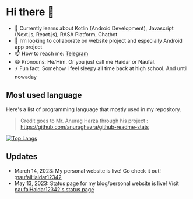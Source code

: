 # Hi there 👋

<!--
**naufalHaidar12342/naufalHaidar12342** is a ✨ _special_ ✨ repository because its `README.md` (this file) appears on your GitHub profile.

Here are some ideas to get you started:

- 🔭 I’m currently working on ...
- 🌱 I’m currently learning ...
- 👯 I’m looking to collaborate on ...
- 🤔 I’m looking for help with ...
- 💬 Ask me about ...
- 📫 How to reach me: ...
- 😄 Pronouns: ...
- ⚡ Fun fact: ...
-->

- 🌱 Currently learns about Kotlin (Android Development), Javascript (Next.js, React.js), RASA Platform, Chatbot
- 👯 I’m looking to collaborate on website project and especially Android app project
- 📫 How to reach me: [Telegram](https://t.me/heydar12342)
- 😄 Pronouns: He/Him. Or you just call me Haidar or Naufal.
- ⚡ Fun fact: Somehow i feel sleepy all time back at high school. And until nowaday

## Most used language

Here's a list of programming language that mostly used in my repository.

> Credit goes to Mr. Anurag Harza through his project : <https://github.com/anuraghazra/github-readme-stats>

[![Top Langs](https://github-readme-stats.vercel.app/api/top-langs/?username=naufalHaidar12342&theme=gruvbox&langs_count=5&layout=compact)](https://github.com/naufalHaidar12342/github-readme-stats)


## Updates

- March 14, 2023: My personal website is live! Go check it out! :[naufalHaidar12342](https://naufalhaidar12342-vert.vercel.app/)
- May 13, 2023: Status page for my blog/personal website is live! Visit [naufalHaidar12342's status page](https://stats.uptimerobot.com/mWRoBcpQKO)
